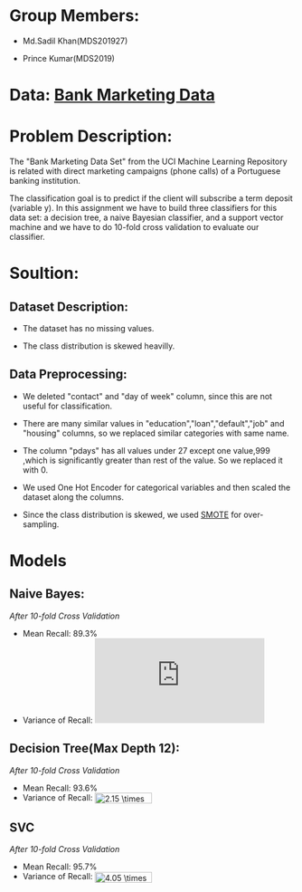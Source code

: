 # Group Members: 
- Md.Sadil Khan(MDS201927)

- Prince Kumar(MDS2019)

# Data: [Bank Marketing Data](https://archive.ics.uci.edu/ml/datasets/Bank+Marketing) 

# Problem Description:
 The "Bank Marketing Data Set" from the UCI Machine Learning Repository is related with direct marketing campaigns (phone calls) of a Portuguese banking institution.

The classification goal is to predict if the client will subscribe a term deposit (variable y). In this assignment we have to build three classifiers for this data set: a decision tree, a naive Bayesian classifier, and a support vector machine and we have to do 10-fold cross validation to evaluate our classifier.

# Soultion:

## Dataset Description:
- The dataset has no missing values.

- The class distribution is skewed heavilly.

## Data Preprocessing:
- We deleted "contact" and "day of week" column, since this are not useful for classification.

- There are many similar values in "education","loan","default","job" and "housing" columns, so we replaced similar categories with same name.

- The column "pdays" has all values under 27 except one value,999 ,which is significantly greater than rest of the value. So we replaced it with 0.

- We used One Hot Encoder for categorical variables and then scaled the dataset along the columns.

- Since the class distribution is skewed, we used [SMOTE](https://machinelearningmastery.com/smote-oversampling-for-imbalanced-classification/) for over-sampling.

# Models

## Naive Bayes:
*After 10-fold Cross Validation*
- Mean Recall: 89.3%
- Variance of Recall: ![equation](https://latex.codecogs.com/png.latex?%5Cinline%207.59%20%5Ctimes%2010%5E%7B-5%7D)

## Decision Tree(Max Depth 12):
*After 10-fold Cross Validation*
- Mean Recall: 93.6%
- Variance of Recall: <img src="http://www.sciweavers.org/tex2img.php?eq=%202.15%20%20%5Ctimes%2010%5E%7B-5%7D&bc=White&fc=Black&im=jpg&fs=12&ff=arev&edit=0" align="center" border="0" alt=" 2.15  \times 10^{-5}" width="101" height="19" />

## SVC
*After 10-fold Cross Validation*
- Mean Recall: 95.7%
- Variance of Recall: <img src="http://www.sciweavers.org/tex2img.php?eq=%204.05%20%20%5Ctimes%2010%5E%7B-5%7D&bc=White&fc=Black&im=jpg&fs=12&ff=arev&edit=0" align="center" border="0" alt=" 4.05  \times 10^{-5}" width="101" height="19" />

